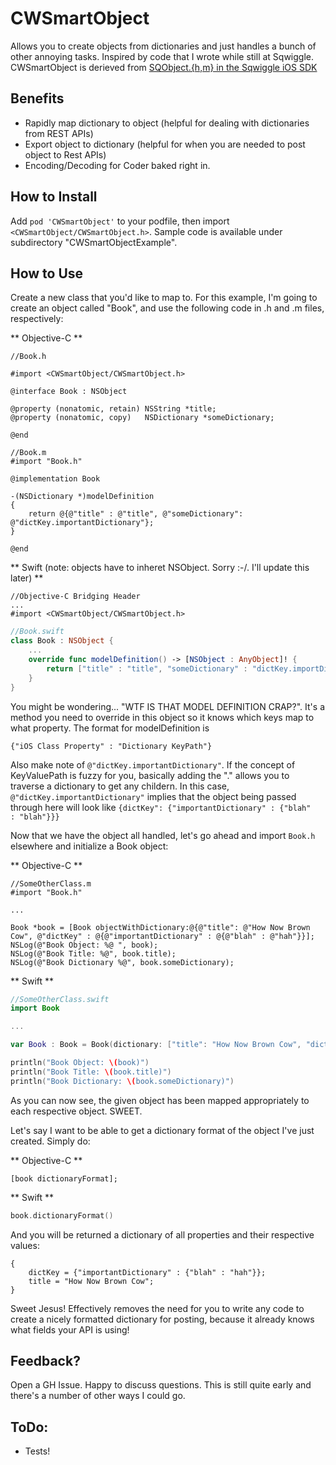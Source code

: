 CWSmartObject
=============

Allows you to create objects from dictionaries and just handles a bunch of other annoying tasks. Inspired by code that I wrote while still at Sqwiggle. CWSmartObject is derieved from [SQObject.{h,m} in the Sqwiggle iOS SDK](https://github.com/sqwiggle/sqwiggle-ios-sdk/blob/master/iOSSDK/SQObject.h)

Benefits
--------
- Rapidly map dictionary to object (helpful for dealing with dictionaries from REST APIs)
- Export object to dictionary (helpful for when you are needed to post object to Rest APIs)
- Encoding/Decoding for Coder baked right in.

How to Install
--------------
Add <code class="language-objc">pod 'CWSmartObject'</code> to your podfile, then import <code class="language-objc">\<CWSmartObject/CWSmartObject.h\></code>. Sample code is available under subdirectory "CWSmartObjectExample".

How to Use
-----------
Create a new class that you'd like to map to. For this example, I'm going to create an object called "Book", and use the following code in .h and .m files, respectively:

** Objective-C ** 
``` objc
//Book.h

#import <CWSmartObject/CWSmartObject.h>

@interface Book : NSObject

@property (nonatomic, retain) NSString *title;
@property (nonatomic, copy)   NSDictionary *someDictionary;

@end

```

``` objc
//Book.m
#import "Book.h"

@implementation Book

-(NSDictionary *)modelDefinition
{
    return @{@"title" : @"title", @"someDictionary": @"dictKey.importantDictionary"};
}

@end
```

** Swift (note: objects have to inheret NSObject. Sorry :-/. I'll update this later) **
``` obj-c
//Objective-C Bridging Header
...
#import <CWSmartObject/CWSmartObject.h>
```

``` swift
//Book.swift
class Book : NSObject {
    ... 
    override func modelDefinition() -> [NSObject : AnyObject]! {
        return ["title" : "title", "someDictionary" : "dictKey.importDictionary"]
    }
}
```

You might be wondering... "WTF IS THAT MODEL DEFINITION CRAP?". It's a method you need to override in this object so it knows which keys map to what property.  The format for modelDefinition is 

``` objc
{"iOS Class Property" : "Dictionary KeyPath"}
```

Also make note of <code class="language-objc">@"dictKey.importantDictionary"</code>. If the concept of KeyValuePath is fuzzy for you, basically adding the "." allows you to traverse a dictionary to get any childern. In this case, <code>@"dictKey.importantDictionary"</code> implies that the object being passed through here will look like <code class="language-objc">{dictKey": {"importantDictionary" : {"blah" : "blah"}}}</code>

Now that we have the object all handled, let's go ahead and import <code>Book.h</code> elsewhere and initialize a Book object:

** Objective-C **
``` objc
//SomeOtherClass.m
#import "Book.h"

...

Book *book = [Book objectWithDictionary:@{@"title": @"How Now Brown Cow", @"dictKey" : @{@"importantDictionary" : @{@"blah" : @"hah"}}];
NSLog(@"Book Object: %@ ", book);
NSLog(@"Book Title: %@", book.title);
NSLog(@"Book Dictionary %@", book.someDictionary);

```

** Swift ** 
``` swift
//SomeOtherClass.swift
import Book

...

var Book : Book = Book(dictionary: ["title": "How Now Brown Cow", "dictKey" : ["importantDictionary" : ["blah" : "blah"]]])

println("Book Object: \(book)")
println("Book Title: \(book.title)")
println("Book Dictionary: \(book.someDictionary)")

```

As you can now see, the given object has been mapped appropriately to each respective object. SWEET. 

Let's say I want to be able to get a dictionary format of the object I've just created. Simply do:

** Objective-C ** 
``` objc
[book dictionaryFormat];

```

** Swift **
``` swift
book.dictionaryFormat()

```

And you will be returned a dictionary of all properties and their respective values:

``` objc
{
    dictKey = {"importantDictionary" : {"blah" : "hah"}};
    title = "How Now Brown Cow";
}
```

Sweet Jesus! Effectively removes the need for you to write any code to create a nicely formatted dictionary for posting, because it already knows what fields your API is using! 

Feedback?
--------------
Open a GH Issue. Happy to discuss questions. This is still quite early and there's a number of other ways I could go. 

ToDo: 
-----
- Tests!
